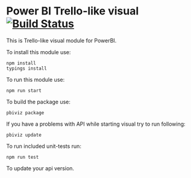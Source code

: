 # Power BI Trello-like visual [![Build Status](https://travis-ci.org/cloady/powerbi-visuals-trello.svg?branch=master)](https://travis-ci.org/cloady/powerbi-visuals-trello)

This is Trello-like visual module for PowerBI.

To install this module use:

```
npm install
typings install
```

To run this module use:

```
npm run start
```

To build the package use:

```
pbiviz package
```

If you have a problems with API while starting visual try to run following:

```
pbiviz update
```

To run included unit-tests run:
```
npm run test
```

To update your api version.